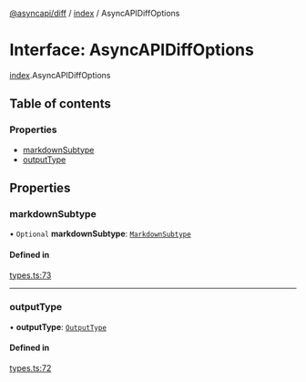 [@asyncapi/diff](../README.md) / [index](../modules/index.md) / AsyncAPIDiffOptions

# Interface: AsyncAPIDiffOptions

[index](../modules/index.md).AsyncAPIDiffOptions

## Table of contents

### Properties

- [markdownSubtype](index.AsyncAPIDiffOptions.md#markdownsubtype)
- [outputType](index.AsyncAPIDiffOptions.md#outputtype)

## Properties

### markdownSubtype

• `Optional` **markdownSubtype**: [`MarkdownSubtype`](../modules/index.md#markdownsubtype)

#### Defined in

[types.ts:73](https://github.com/asyncapi/diff/blob/6fcfb89/src/types.ts#L73)

___

### outputType

• **outputType**: [`OutputType`](../modules/index.md#outputtype)

#### Defined in

[types.ts:72](https://github.com/asyncapi/diff/blob/6fcfb89/src/types.ts#L72)
